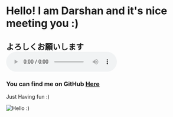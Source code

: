 # Hello! I am Darshan and it's nice meeting you :)

## よろしくお願いします ![](https://www.myinstants.com/media/sounds/tmpv_xuvntl.mp3)

### You can find me on GitHub [Here](https://github.com/thisisthedarshan)

Just Having fun :)

![Hello :)](https://media.giphy.com/media/bcKmIWkUMCjVm/giphy.gif?cid=ecf05e47ffuuyb02il0uitcffgm9fep3k3nlw93pn6zi65ua&rid=giphy.gif&ct=g)
